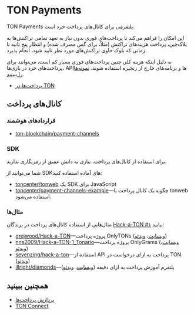 # TON Payments

TON Payments پلتفرمی برای کانال‌های پرداخت خرد است.

این امکان را فراهم می‌کند تا پرداخت‌های فوری بدون نیاز به تعهد تمامی تراکنش‌ها به بلاک‌چین، پرداخت هزینه‌های تراکنش (مثلاً، برای گس مصرف شده) و انتظار پنج ثانیه تا زمانی که بلوک حاوی تراکنش‌های مورد نظر تایید شود، انجام پذیرد.

به دلیل اینکه هزینه کلی چنین پرداخت‌های فوری بسیار کم است، می‌توانند برای پرداخت‌های خرد در بازی‌ها، APIها و برنامه‌های خارج از زنجیره استفاده شوند. [نمونه‌ها را ببینید](/v3/documentation/dapps/defi/ton-payments#examples).

- [پرداخت‌ها در TON](https://blog.ton.org/ton-payments)

## کانال‌های پرداخت

### قرارداد‌های هوشمند

- [ton-blockchain/payment-channels](https://github.com/ton-blockchain/payment-channels)

### SDK

برای استفاده از کانال‌های پرداخت، نیازی به دانش عمیق از رمزنگاری ندارید.

شما می‌توانید از SDKهای آماده استفاده کنید:

- [toncenter/tonweb](https://github.com/toncenter/tonweb) یک SDK برای JavaScript
- [toncenter/payment-channels-example](https://github.com/toncenter/payment-channels-example)—چگونه یک کانال پرداخت با tonweb استفاده می‌شود.

### مثال‌ها

مثال‌هایی از استفاده کانال‌های پرداخت در برندگان [Hack-a-TON #۱](https://ton.org/hack-a-ton-1) بیابید:

- [grejwood/Hack-a-TON](https://github.com/Grejwood/Hack-a-TON)—پروژه پرداخت OnlyTONs ([وبسایت](https://main.d3puvu1kvbh8ti.amplifyapp.com/)، [ویدئو](https://www.youtube.com/watch?v=38JpX1vRNTk))
- [nns2009/Hack-a-TON-1_Tonario](https://github.com/nns2009/Hack-a-TON-1_Tonario)—پروژه پرداخت OnlyGrams ([وبسایت](https://onlygrams.io/)، [ویدئو](https://www.youtube.com/watch?v=gm5-FPWn1XM))
- [sevenzing/hack-a-ton](https://github.com/sevenzing/hack-a-ton)—استفاده از API پرداخت به ازای درخواست در TON ([ویدئو](https://www.youtube.com/watch?v=7lAnbyJdpOA\&feature=youtu.be))
- [illright/diamonds](https://github.com/illright/diamonds)—پلتفرم آموزش پرداخت به ازای دقیقه ([وبسایت](https://diamonds-ton.vercel.app/)، [ویدئو](https://www.youtube.com/watch?v=g9wmdOjAv1s))

## همچنین ببینید

- [پردازش پرداخت‌ها](/v3/guidelines/dapps/asset-processing/payments-processing)
- [TON Connect](/v3/guidelines/ton-connect/overview)

